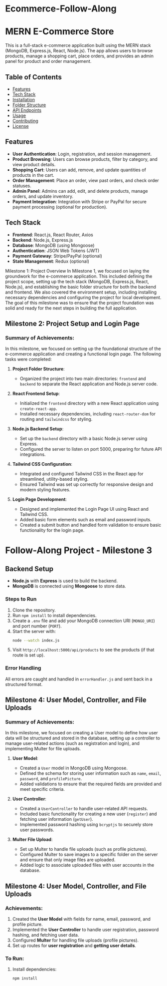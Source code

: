 # Ecommerce-Follow-Along
# MERN E-Commerce Store

This is a full-stack e-commerce application built using the MERN stack (MongoDB, Express.js, React, Node.js). The app allows users to browse products, manage a shopping cart, place orders, and provides an admin panel for product and order management.

## Table of Contents

- [Features](#features)
- [Tech Stack](#tech-stack)
- [Installation](#installation)
- [Folder Structure](#folder-structure)
- [API Endpoints](#api-endpoints)
- [Usage](#usage)
- [Contributing](#contributing)
- [License](#license)

## Features

- **User Authentication**: Login, registration, and session management.
- **Product Browsing**: Users can browse products, filter by category, and view product details.
- **Shopping Cart**: Users can add, remove, and update quantities of products in the cart.
- **Order Management**: Place an order, view past orders, and check order statuses.
- **Admin Panel**: Admins can add, edit, and delete products, manage orders, and update inventory.
- **Payment Integration**: Integration with Stripe or PayPal for secure payment processing (optional for production).

## Tech Stack

- **Frontend**: React.js, React Router, Axios
- **Backend**: Node.js, Express.js
- **Database**: MongoDB (using Mongoose)
- **Authentication**: JSON Web Tokens (JWT)
- **Payment Gateway**: Stripe/PayPal (optional)
- **State Management**: Redux (optional)


Milestone 1: Project Overview
In Milestone 1, we focused on laying the groundwork for the e-commerce application. This included defining the project scope, setting up the tech stack (MongoDB, Express.js, React, Node.js), and establishing the basic folder structure for both the backend and frontend. We also covered the environment setup, including installing necessary dependencies and configuring the project for local development. The goal of this milestone was to ensure that the project foundation was solid and ready for the next steps in building the full application.


## Milestone 2: Project Setup and Login Page

### Summary of Achievements:
In this milestone, we focused on setting up the foundational structure of the e-commerce application and creating a functional login page. The following tasks were completed:

1. **Project Folder Structure**:
    - Organized the project into two main directories: `frontend` and `backend` to separate the React application and Node.js server code.

2. **React Frontend Setup**:
    - Initialized the `frontend` directory with a new React application using `create-react-app`.
    - Installed necessary dependencies, including `react-router-dom` for routing and `tailwindcss` for styling.

3. **Node.js Backend Setup**:
    - Set up the `backend` directory with a basic Node.js server using Express.
    - Configured the server to listen on port 5000, preparing for future API integrations.

4. **Tailwind CSS Configuration**:
    - Integrated and configured Tailwind CSS in the React app for streamlined, utility-based styling.
    - Ensured Tailwind was set up correctly for responsive design and modern styling features.

5. **Login Page Development**:
    - Designed and implemented the Login Page UI using React and Tailwind CSS.
    - Added basic form elements such as email and password inputs.
    - Created a submit button and handled form validation to ensure basic functionality for the login page.


# Follow-Along Project - Milestone 3

## Backend Setup
- **Node.js** with **Express** is used to build the backend.
- **MongoDB** is connected using **Mongoose** to store data.

### Steps to Run
1. Clone the repository.
2. Run `npm install` to install dependencies.
3. Create a `.env` file and add your MongoDB connection URI (`MONGO_URI`) and port number (`PORT`).
4. Start the server with:
    ```bash
    node --watch index.js
    ```
5. Visit `http://localhost:5000/api/products` to see the products (if that route is set up).

### Error Handling
All errors are caught and handled in `errorHandler.js` and sent back in a structured format.


## Milestone 4: User Model, Controller, and File Uploads

### Summary of Achievements:
In this milestone, we focused on creating a User model to define how user data will be structured and stored in the database, setting up a controller to manage user-related actions (such as registration and login), and implementing Multer for file uploads.

1. **User Model**:
    - Created a `User` model in MongoDB using Mongoose.
    - Defined the schema for storing user information such as `name`, `email`, `password`, and `profilePicture`.
    - Added validations to ensure that the required fields are provided and meet specific criteria.

2. **User Controller**:
    - Created a `UserController` to handle user-related API requests.
    - Included basic functionality for creating a new user (`register`) and fetching user information (`getUser`).
    - Implemented password hashing using `bcryptjs` to securely store user passwords.

3. **Multer File Upload**:
    - Set up Multer to handle file uploads (such as profile pictures).
    - Configured Multer to save images to a specific folder on the server and ensure that only image files are uploaded.
    - Added logic to associate uploaded files with user accounts in the database.


## Milestone 4: User Model, Controller, and File Uploads

### Achievements:
1. Created the **User Model** with fields for name, email, password, and profile picture.
2. Implemented the **User Controller** to handle user registration, password hashing, and fetching user data.
3. Configured **Multer** for handling file uploads (profile pictures).
4. Set up routes for **user registration** and **getting user details**.

### To Run:
1. Install dependencies:
   ```bash
   npm install


